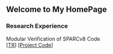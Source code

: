 ## Welcome to My HomePage

### Research Experience 
Modular Verification of SPARCv8 Code  
[[TR](https://github.com/jpzha/jpzha.github.io/raw/master/docs/paper.pdf)] 
[[Project Code](https://github.com/jpzha/VeriSparc)]
